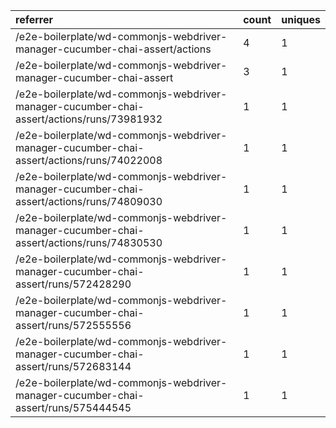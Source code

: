| referrer                                                                                  | count | uniques |
| :---------------------------------------------------------------------------------------- | :---- | :------ |
| /e2e-boilerplate/wd-commonjs-webdriver-manager-cucumber-chai-assert/actions               | 4     | 1       |
| /e2e-boilerplate/wd-commonjs-webdriver-manager-cucumber-chai-assert                       | 3     | 1       |
| /e2e-boilerplate/wd-commonjs-webdriver-manager-cucumber-chai-assert/actions/runs/73981932 | 1     | 1       |
| /e2e-boilerplate/wd-commonjs-webdriver-manager-cucumber-chai-assert/actions/runs/74022008 | 1     | 1       |
| /e2e-boilerplate/wd-commonjs-webdriver-manager-cucumber-chai-assert/actions/runs/74809030 | 1     | 1       |
| /e2e-boilerplate/wd-commonjs-webdriver-manager-cucumber-chai-assert/actions/runs/74830530 | 1     | 1       |
| /e2e-boilerplate/wd-commonjs-webdriver-manager-cucumber-chai-assert/runs/572428290        | 1     | 1       |
| /e2e-boilerplate/wd-commonjs-webdriver-manager-cucumber-chai-assert/runs/572555556        | 1     | 1       |
| /e2e-boilerplate/wd-commonjs-webdriver-manager-cucumber-chai-assert/runs/572683144        | 1     | 1       |
| /e2e-boilerplate/wd-commonjs-webdriver-manager-cucumber-chai-assert/runs/575444545        | 1     | 1       |
